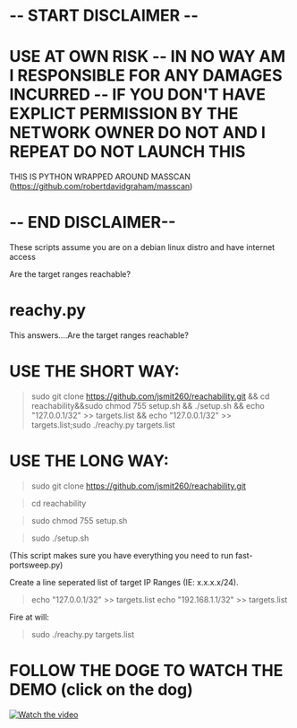 # -- START DISCLAIMER --

# USE AT OWN RISK -- IN NO WAY AM I RESPONSIBLE FOR ANY DAMAGES INCURRED -- IF YOU DON'T HAVE EXPLICT PERMISSION BY THE NETWORK OWNER DO NOT AND I REPEAT DO NOT LAUNCH THIS 

THIS IS PYTHON WRAPPED AROUND MASSCAN (https://github.com/robertdavidgraham/masscan)
# -- END DISCLAIMER--

These scripts assume you are on a debian linux distro and have internet access

Are the target ranges reachable?

# reachy.py
This answers....Are the target ranges reachable?

# USE THE SHORT WAY:
> sudo git clone https://github.com/jsmit260/reachability.git && cd reachability&&sudo chmod 755 setup.sh && ./setup.sh && echo "127.0.0.1/32" >> targets.list && echo "127.0.0.1/32" >> targets.list;sudo ./reachy.py targets.list


# USE THE LONG WAY:

>sudo git clone https://github.com/jsmit260/reachability.git

>cd reachability

>sudo chmod 755 setup.sh

> sudo ./setup.sh

(This script makes sure you have everything you need to run fast-portsweep.py)

Create a line seperated list of target IP Ranges (IE: x.x.x.x/24).
> echo "127.0.0.1/32" >> targets.list
> echo "192.168.1.1/32" >> targets.list

Fire at will:
>sudo ./reachy.py targets.list




# FOLLOW THE DOGE TO WATCH THE DEMO (click on the dog)
[![Watch the video](https://i.imgur.com/EVvpwLb.jpg)](https://www.youtube.com/watch?v=EpbwpMsnZDI)



